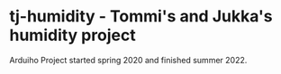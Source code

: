 # tj-humidity - Tommi's and Jukka's humidity project

Arduiho Project started spring 2020 and finished summer 2022.
